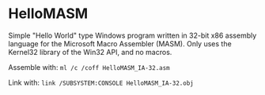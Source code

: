# HelloMASM
Simple "Hello World" type Windows program written in 32-bit x86 assembly language for the Microsoft Macro Assembler (MASM). Only uses the Kernel32 library of the Win32 API, and no macros.

Assemble with: `ml /c /coff HelloMASM_IA-32.asm`

Link with: `link /SUBSYSTEM:CONSOLE HelloMASM_IA-32.obj`
